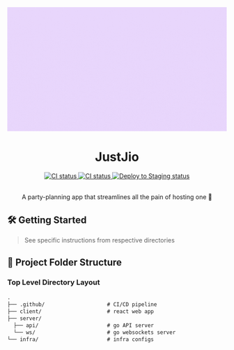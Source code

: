 <div align="center">
  <img alt="logo" width="840" src="./client/public/assets/JustJio.gif" />
  <h1>JustJio</h1>
</div>

<div align="center">
  <a href="https://github.com/RowenTey/justjio/actions/workflows/ci.yaml" target="_blank">
    <img src="https://img.shields.io/endpoint?url=https%3A%2F%2Fgomon.rowentey.xyz%2Fapi%2Fwebsites%2Fbadge%3FwebsiteUrl%3Dhttps%3A%2F%2Fjustjio-staging.rowentey.xyz" alt="CI status" />
  </a>
  <a href="https://github.com/RowenTey/justjio/actions/workflows/ci.yml" target="_blank">
    <img src="https://github.com/RowenTey/justjio/actions/workflows/ci.yml/badge.svg?branch=main" alt="CI status" />
  </a>
  <a href="https://github.com/RowenTey/justjio/actions/workflows/staging_cd.yml" target="_blank">
    <img src="https://github.com/RowenTey/justjio/actions/workflows/staging_cd.yml/badge.svg" alt="Deploy to Staging status" />
  </a>
</div>

<br>

<div align="center">
 <p>A party-planning app that streamlines all the pain of hosting one 🍻</p>
</div>

## 🛠 Getting Started

> See specific instructions from respective directories

## 📂 Project Folder Structure

### Top Level Directory Layout

```terminal
.
├── .github/                    # CI/CD pipeline
├── client/                     # react web app
├── server/
  ├── api/                      # go API server
  └── ws/                       # go websockets server
└── infra/                      # infra configs
```

<!-- ## 🧪 Tech Stack

<p>
  <img src="https://img.shields.io/badge/Go-00ADD8?style=for-the-badge&logo=go&logoColor=white" >
  <img src="https://img.shields.io/badge/React_Native-20232A?style=for-the-badge&logo=react&logoColor=61DAFB" >
  <img src="https://img.shields.io/badge/MySQL-005C84?style=for-the-badge&logo=mysql&logoColor=white" >
  <img src="https://img.shields.io/badge/Google_Cloud-FF8552?style=for-the-badge&logo=google-cloud&logoColor=white" >
</p> -->

<!-- ## 🧠 Contributors - Team OneStart 🏆🤟🏼

- [@RowenTey](https://github.com/RowenTey)
- [@czhi-heng](https://github.com/czhi-heng)
- [@JULU909](https://github.com/JULU909)
- [@Eldrick7](https://github.com/Eldrick7)
- [@cplAloysius](https://github.com/cplAloysius)
- [@amabellim](https://github.com/amabellim)

## 📖 References

- React Native: https://reactnative.dev/docs/getting-started
- Fiber: https://docs.gofiber.io/
- MySQL: https://dev.mysql.com/doc/
- Planetscale: https://planetscale.com/docs
- API Documentation: https://justjio-server-o44bmvzlsa-as.a.run.app/swagger
- Video Demo: https://www.youtube.com/watch?v=ivcDZ1EqElk -->
